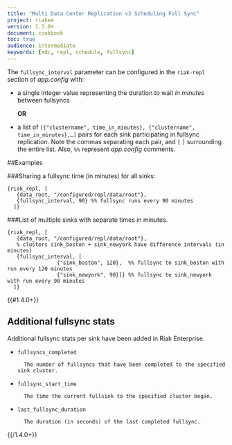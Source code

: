 ```yaml
---
title: "Multi Data Center Replication v3 Scheduling Full Sync"
project: riakee
version: 1.3.0+
document: cookbook
toc: true
audience: intermediate
keywords: [mdc, repl, schedule, fullsync]
---
```


The `fullsync_interval` parameter can be configured in the `riak-repl` section of *app.config* with:

* a single integer value representing the duration to wait *in minutes* between fullsyncs

    **OR**


* a list of `[{"clustername", time_in_minutes}, {"clustername", time_in_minutes},…]` pairs for each sink participating in fullsync replication. Note the commas separating each pair, and `[` `]` surrounding the entire list. Also, `%%` represent *app.config* comments.

##Examples

###Sharing a fullsync time (in minutes) for all sinks:

```
{riak_repl, [
   {data_root, "/configured/repl/data/root"},
   {fullsync_interval, 90} %% fullsync runs every 90 minutes
  ]}
```

###List of multiple sinks with separate times in minutes.

```
{riak_repl, [
   {data_root, "/configured/repl/data/root"},
   % clusters sink_boston + sink_newyork have difference intervals (in minutes)
   {fullsync_interval, [
                {"sink_boston", 120},  %% fullsync to sink_boston with run every 120 minutes
                {"sink_newyork", 90}]} %% fullsync to sink_newyork with run every 90 minutes
  ]}
```

{{#1.4.0+}}
## Additional fullsync stats

Additional fullsync stats per sink have been added in Riak Enterprise.

* `fullsyncs_completed`

        The number of fullsyncs that have been completed to the specified sink cluster.

* `fullsync_start_time`

        The time the current fullsink to the specified cluster began.

* `last_fullsync_duration`

        The duration (in seconds) of the last completed fullsync.
{{/1.4.0+}}
